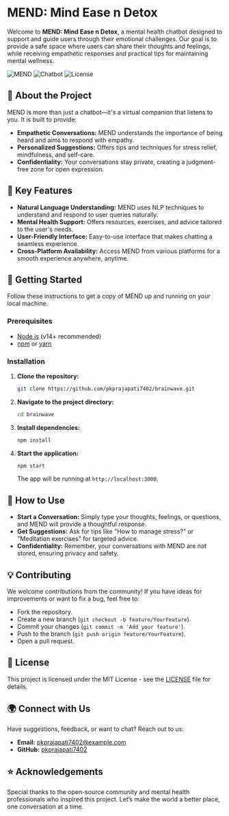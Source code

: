 

# MEND: Mind Ease n Detox

Welcome to **MEND: Mind Ease n Detox**, a mental health chatbot designed to support and guide users through their emotional challenges. Our goal is to provide a safe space where users can share their thoughts and feelings, while receiving empathetic responses and practical tips for maintaining mental wellness.

![MEND](https://img.shields.io/badge/MentalHealth-Support-blue) ![Chatbot](https://img.shields.io/badge/Chatbot-AI%20Based-green) ![License](https://img.shields.io/github/license/pkprajapati7402/brainwave)

## 🧠 About the Project

MEND is more than just a chatbot—it's a virtual companion that listens to you. It is built to provide:
- **Empathetic Conversations:** MEND understands the importance of being heard and aims to respond with empathy.
- **Personalized Suggestions:** Offers tips and techniques for stress relief, mindfulness, and self-care.
- **Confidentiality:** Your conversations stay private, creating a judgment-free zone for open expression.

## 🌟 Key Features

- **Natural Language Understanding:** MEND uses NLP techniques to understand and respond to user queries naturally.
- **Mental Health Support:** Offers resources, exercises, and advice tailored to the user's needs.
- **User-Friendly Interface:** Easy-to-use interface that makes chatting a seamless experience.
- **Cross-Platform Availability:** Access MEND from various platforms for a smooth experience anywhere, anytime.

## 🚀 Getting Started

Follow these instructions to get a copy of MEND up and running on your local machine.

### Prerequisites
- [Node.js](https://nodejs.org/en/) (v14+ recommended)
- [npm](https://www.npmjs.com/) or [yarn](https://yarnpkg.com/)

### Installation

1. **Clone the repository:**
   ```bash
   git clone https://github.com/pkprajapati7402/brainwave.git
   ```
2. **Navigate to the project directory:**
   ```bash
   cd brainwave
   ```
3. **Install dependencies:**
   ```bash
   npm install
   ```
4. **Start the application:**
   ```bash
   npm start
   ```

   The app will be running at `http://localhost:3000`.

## 🤖 How to Use

- **Start a Conversation:** Simply type your thoughts, feelings, or questions, and MEND will provide a thoughtful response.
- **Get Suggestions:** Ask for tips like "How to manage stress?" or "Meditation exercises" for targeted advice.
- **Confidentiality:** Remember, your conversations with MEND are not stored, ensuring privacy and safety.

## 💡 Contributing

We welcome contributions from the community! If you have ideas for improvements or want to fix a bug, feel free to:
- Fork the repository.
- Create a new branch (`git checkout -b feature/YourFeature`).
- Commit your changes (`git commit -m 'Add your feature'`).
- Push to the branch (`git push origin feature/YourFeature`).
- Open a pull request.

## 📄 License

This project is licensed under the MIT License - see the [LICENSE](https://github.com/pkprajapati7402/brainwave/blob/main/LICENSE) file for details.

## 🌍 Connect with Us

Have suggestions, feedback, or want to chat? Reach out to us:
- **Email:** pkprajapati7402@example.com
- **GitHub:** [pkprajapati7402](https://github.com/pkprajapati7402)

## ⭐ Acknowledgements

Special thanks to the open-source community and mental health professionals who inspired this project. Let’s make the world a better place, one conversation at a time.

